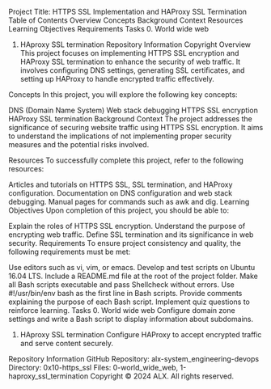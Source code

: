 Project Title: HTTPS SSL Implementation and HAProxy SSL Termination
Table of Contents
Overview
Concepts
Background Context
Resources
Learning Objectives
Requirements
Tasks
0. World wide web
1. HAproxy SSL termination
Repository Information
Copyright
Overview
This project focuses on implementing HTTPS SSL encryption and HAProxy SSL termination to enhance the security of web traffic. It involves configuring DNS settings, generating SSL certificates, and setting up HAProxy to handle encrypted traffic effectively.

Concepts
In this project, you will explore the following key concepts:

DNS (Domain Name System)
Web stack debugging
HTTPS SSL encryption
HAProxy SSL termination
Background Context
The project addresses the significance of securing website traffic using HTTPS SSL encryption. It aims to understand the implications of not implementing proper security measures and the potential risks involved.

Resources
To successfully complete this project, refer to the following resources:

Articles and tutorials on HTTPS SSL, SSL termination, and HAProxy configuration.
Documentation on DNS configuration and web stack debugging.
Manual pages for commands such as awk and dig.
Learning Objectives
Upon completion of this project, you should be able to:

Explain the roles of HTTPS SSL encryption.
Understand the purpose of encrypting web traffic.
Define SSL termination and its significance in web security.
Requirements
To ensure project consistency and quality, the following requirements must be met:

Use editors such as vi, vim, or emacs.
Develop and test scripts on Ubuntu 16.04 LTS.
Include a README.md file at the root of the project folder.
Make all Bash scripts executable and pass Shellcheck without errors.
Use #!/usr/bin/env bash as the first line in Bash scripts.
Provide comments explaining the purpose of each Bash script.
Implement quiz questions to reinforce learning.
Tasks
0. World wide web
Configure domain zone settings and write a Bash script to display information about subdomains.

1. HAproxy SSL termination
Configure HAProxy to accept encrypted traffic and serve content securely.

Repository Information
GitHub Repository: alx-system_engineering-devops
Directory: 0x10-https_ssl
Files: 0-world_wide_web, 1-haproxy_ssl_termination
Copyright
© 2024 ALX. All rights reserved.

